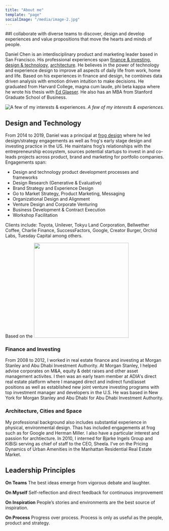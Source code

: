 ```yaml
---
title: "About me"
template: "page"
socialImage: "/media/image-2.jpg"
---
```


##I collaborate with diverse teams to discover, design and develop experiences and value propositions that move the hearts and minds of people.

Daniel Chen is an interdisciplinary product and marketing leader based in San Francisco. His professional experiences span [finance & investing](#finance-and-investing), [design & technology](#design-and-technology), [architecture](#architecture-and-cities). He believes in the power of technology and experience design to improve all aspects of daily life from work, home and life. Based on his experiences in finance and design, he combines data driven analysis with emotion driven intuition to make decisions. He graduated from Harvard College, magna cum laude, phi beta kappa where he wrote his thesis with [Ed Glaeser](https://en.wikipedia.org/wiki/Edward_Glaeser). He also has an MBA from Stanford Graduate School of Business. 

![A few of my interests & experiences.](/media/Background-About.jpg)
*A few of my interests & experiences.*

## Design and Technology
From 2014 to 2019, Daniel was a principal at [frog design](https://www.frogdesign.com) where he led design/strategy engagements as well as frog's early stage design and investing practice in the US. He maintains frog’s relationships with the entrepreneurship ecosystem, sources potential startups to invest in and co-leads projects across product, brand and marketing for portfolio companies. Engagements span:

+ Design and technology product development processes and frameworks
+ Design Research (Generative & Evaluative)
+ Brand Strategy and Experience Design
+ Go to Market Strategy, Product Marketing, Messaging
+ Organizational Design and Alignment
+ Venture Design and Corporate Venturing
+ Business Development & Contract Execution 
+ Workshop Facilitation

Clients include: Toyota, Unilever, Tokyu Land Corporation, Bellwether Coffee, Charlie Finance, SuccessFactors, Google, Creator Burger, Orchid Labs, Tuesday Capital among others.

Based on the 
<img src="/media/Process.jpg" width="300" />

### Finance and Investing
From 2008 to 2012, I worked in real estate finance and investing at Morgan Stanley and Abu Dhabi Investment Authority. At Morgan Stanley, I helped advise corporates on M&A, equity & debt raises and other asset management activites. I then was an early team member at ADIA's direct real estate platform where I managed direct and indirect fund/asset positions as well as established new joint venture investing programs with top investment manager and developers in the U.S. He was based in New York for Morgan Stanley and Abu Dhabi for Abu Dhabi Investment Authority.

### Architecture, Cities and Space
My professional background also includes substantial experience in physical, environmental design. Thas has included engagements at frog such as for Google and Herman Miller. I also have a particular interest and passion for archtiecture. In 2010, I interned for Bjarke Ingels Group and KiBiSi serving as chief of staff to the CEO, Sheela. I've on the Pricing Dynamics of Urban Amenities in the Manhattan Residential Real Estate Market.

## Leadership Principles

**On Teams**
The best ideas emerge from vigorous debate and laughter. 

**On Myself**
Self-reflection and direct feedback for continuous imrprovement

**On Inspiration**
People’s stories and environments are the best source of inspiration.

**On Process**
Progress over process. Process is only as useful as the people, product and strategy.